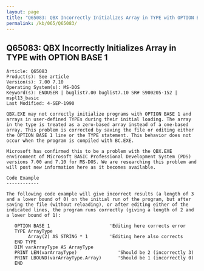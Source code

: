 ```yaml
---
layout: page
title: "Q65083: QBX Incorrectly Initializes Array in TYPE with OPTION BASE 1"
permalink: /kb/065/Q65083/
---
```


## Q65083: QBX Incorrectly Initializes Array in TYPE with OPTION BASE 1

	Article: Q65083
	Product(s): See article
	Version(s): 7.00 7.10
	Operating System(s): MS-DOS
	Keyword(s): ENDUSER | buglist7.00 buglist7.10 SR# S900205-152 | mspl13_basic
	Last Modified: 4-SEP-1990
	
	QBX.EXE may not correctly initialize programs with OPTION BASE 1 and
	arrays in user-defined TYPEs during their initial loading. The array
	in the type is treated as a zero-based array instead of a one-based
	array. This problem is corrected by saving the file or editing either
	the OPTION BASE 1 line or the TYPE statement. This behavior does not
	occur when the program is compiled with BC.EXE.
	
	Microsoft has confirmed this to be a problem with the QBX.EXE
	environment of Microsoft BASIC Professional Development System (PDS)
	versions 7.00 and 7.10 for MS-DOS. We are researching this problem and
	will post new information here as it becomes available.
	
	Code Example
	------------
	
	The following code example will give incorrect results (a length of 3
	and a lower bound of 0) on the initial run of the program, but after
	saving the file (without reloading), or after editing either of the
	indicated lines, the program runs correctly (giving a length of 2 and
	a lower bound of 1):
	
	   OPTION BASE 1                      'Editing here corrects error
	   TYPE ArrayType
	        Array(2) AS STRING * 1        'Editing here also corrects
	   END TYPE
	   DIM varArrayType AS ArrayType
	   PRINT LEN(varArrayType)               'Should be 2 (incorrectly 3)
	   PRINT LBOUND(varArrayType.Array)      'Should be 1 (incorrectly 0)
	   END
